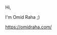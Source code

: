 

Hi,

I'm Omid Raha ;)

https://omidraha.com/

<a href="https://github.com/omidraha"><img style="display:none;" alt="omidraha" src="https://komarev.com/ghpvc/?username=omidraha"></a>
 
